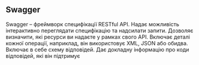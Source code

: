 ## Swagger

Swagger – фреймворк специфікації RESTful API. Надає можливість інтерактивно переглядати специфікацію та надсилати запити. Дозволяє визначити, які ресурси
ви надаєте у рамках свого API. Включає деталі кожної операції, наприклад, він використовує XML, JSON або обидва. Включає в себе схему відповідей. Дає докладну інформацію про коди відповідей, які він підтримує
